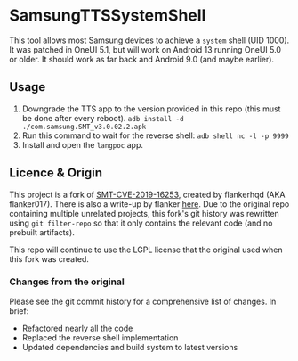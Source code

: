 # SamsungTTSSystemShell

This tool allows most Samsung devices to achieve a `system` shell (UID 1000). It was patched in OneUI 5.1, but will work on Android 13 running OneUI 5.0 or older. It should work as far back and Android 9.0 (and maybe earlier).

## Usage

1. Downgrade the TTS app to the version provided in this repo (this must be done after every reboot). `adb install -d ./com.samsung.SMT_v3.0.02.2.apk`
2. Run this command to wait for the reverse shell: `adb shell nc -l -p 9999`
3. Install and open the `langpoc` app.

## Licence & Origin

This project is a fork of [SMT-CVE-2019-16253](https://github.com/flankerhqd/vendor-android-cves/tree/master/SMT-CVE-2019-16253), created by flankerhqd (AKA flanker017). There is also a write-up by flanker [here](https://blog.flanker017.me/text-to-speech-speaks-pwned). Due to the original repo containing multiple unrelated projects, this fork's git history was rewritten using `git filter-repo` so that it only contains the relevant code (and no prebuilt artifacts).

This repo will continue to use the LGPL license that the original used when this fork was created.

### Changes from the original

Please see the git commit history for a comprehensive list of changes. In brief:

* Refactored nearly all the code
* Replaced the reverse shell implementation
* Updated dependencies and build system to latest versions  

